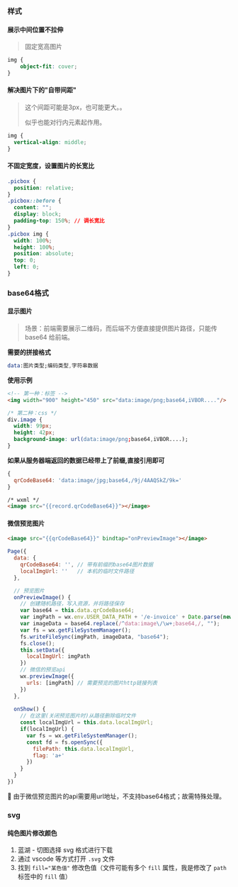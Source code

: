 ### 样式

#### 展示中间位置不拉伸

> 固定宽高图片

```css
img {
    object-fit: cover;
}
```



#### 解决图片下的"自带间距"

> 这个间距可能是3px，也可能更大。。
>
> 似乎也能对行内元素起作用。  

```css
img {
  vertical-align: middle;
}
```



#### 不固定宽度，设置图片的长宽比  

```css
.picbox {
  position: relative;
}
.picbox::before {
  content: "";
  display: block;
  padding-top: 150%; // 调长宽比
}
.picbox img {
  width: 100%;
  height: 100%;
  position: absolute;
  top: 0;
  left: 0;
}
```





### base64格式

#### 显示图片

> 场景：前端需要展示二维码，而后端不方便直接提供图片路径，只能传 base64 给前端。

**需要的拼接格式**

```elm
data:图片类型;编码类型,字符串数据
```



**使用示例**

```html
<!-- 第一种：标签 -->
<img width="900" height="450" src="data:image/png;base64,iVBOR...."/>
```
```css
/* 第二种：css */
div.image {
  width: 99px;
  height: 42px;
  background-image: url(data:image/png;base64,iVBOR....);
}
```

**如果从服务器端返回的数据已经带上了前缀,直接引用即可**

```javascript
{
  qrCodeBase64: 'data:image/jpg;base64,/9j/4AAQSkZ/9k='
}
```

```html
/* wxml */
<image src="{{record.qrCodeBase64}}"></image>
```



#### 微信预览图片

```html
<image src="{{qrCodeBase64}}" bindtap="onPreviewImage"></image>
```

```javascript
Page({
  data: {
    qrCodeBase64: '', // 带有前缀的base64图片数据
    localImgUrl: ''   // 本机的临时文件路径
  },

  // 预览图片
  onPreviewImage() {
    // 创建随机路径，写入资源，并将路径保存
    var base64 = this.data.qrCodeBase64;
    var imgPath = wx.env.USER_DATA_PATH + '/e-invoice' + Date.parse(new Date()) + '.png';
    var imageData = base64.replace(/^data:image\/\w+;base64,/, "");
    var fs = wx.getFileSystemManager();
    fs.writeFileSync(imgPath, imageData, "base64");
    fs.close();
    this.setData({
      localImgUrl: imgPath
    })
    // 微信的预览api
    wx.previewImage({
      urls: [imgPath] // 需要预览的图片http链接列表
    })
  },
    
  onShow() {
    // 在这里(关闭预览图片时)从路径删除临时文件
    const localImgUrl = this.data.localImgUrl;
    if(localImgUrl) {
      var fs = wx.getFileSystemManager();
      const fd = fs.openSync({
        filePath: this.data.localImgUrl,
        flag: 'a+'
      })
    }
  }
})
```

:octopus: 由于微信预览图片的api需要用url地址，不支持base64格式；故需特殊处理。



### svg

#### 纯色图片修改颜色

1. 蓝湖 - 切图选择 svg 格式进行下载
2. 通过 vscode 等方式打开 `.svg` 文件
3. 找到 `fill="某色值"` 修改色值（文件可能有多个 `fill` 属性，我是修改了 `path` 标签中的 `fill` 值）
